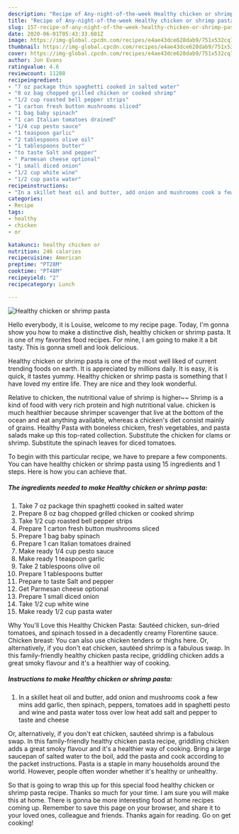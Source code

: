 ```yaml
---
description: "Recipe of Any-night-of-the-week Healthy chicken or shrimp pasta"
title: "Recipe of Any-night-of-the-week Healthy chicken or shrimp pasta"
slug: 157-recipe-of-any-night-of-the-week-healthy-chicken-or-shrimp-pasta
date: 2020-06-01T05:43:33.601Z
image: https://img-global.cpcdn.com/recipes/e4ae43dce628dab9/751x532cq70/healthy-chicken-or-shrimp-pasta-recipe-main-photo.jpg
thumbnail: https://img-global.cpcdn.com/recipes/e4ae43dce628dab9/751x532cq70/healthy-chicken-or-shrimp-pasta-recipe-main-photo.jpg
cover: https://img-global.cpcdn.com/recipes/e4ae43dce628dab9/751x532cq70/healthy-chicken-or-shrimp-pasta-recipe-main-photo.jpg
author: Jon Evans
ratingvalue: 4.6
reviewcount: 11288
recipeingredient:
- "7 oz package thin spaghetti cooked in salted water"
- "8 oz bag chopped grilled chicken or cooked shrimp"
- "1/2 cup roasted bell pepper strips"
- "1 carton fresh button mushrooms sliced"
- "1 bag baby spinach"
- "1 can Italian tomatoes drained"
- "1/4 cup pesto sauce"
- "1 teaspoon garlic"
- "2 tablespoons olive oil"
- "1 tablespoons butter"
- "to taste Salt and pepper"
- " Parmesan cheese optional"
- "1 small diced onion"
- "1/2 cup white wine"
- "1/2 cup pasta water"
recipeinstructions:
- "In a skillet heat oil and butter, add onion and mushrooms cook a few mins add garlic, then spinach, peppers, tomatoes add in spaghetti pesto and wine and pasta water toss over low heat add salt and pepper to taste and cheese"
categories:
- Recipe
tags:
- healthy
- chicken
- or

katakunci: healthy chicken or 
nutrition: 246 calories
recipecuisine: American
preptime: "PT28M"
cooktime: "PT48M"
recipeyield: "2"
recipecategory: Lunch

---
```



![Healthy chicken or shrimp pasta](https://img-global.cpcdn.com/recipes/e4ae43dce628dab9/751x532cq70/healthy-chicken-or-shrimp-pasta-recipe-main-photo.jpg)

Hello everybody, it is Louise, welcome to my recipe page. Today, I'm gonna show you how to make a distinctive dish, healthy chicken or shrimp pasta. It is one of my favorites food recipes. For mine, I am going to make it a bit tasty. This is gonna smell and look delicious.

Healthy chicken or shrimp pasta is one of the most well liked of current trending foods on earth. It is appreciated by millions daily. It is easy, it is quick, it tastes yummy. Healthy chicken or shrimp pasta is something that I have loved my entire life. They are nice and they look wonderful.

Relative to chicken, the nutritional value of shrimp is higher~~ Shrimp is a kind of food with very rich protein and high nutritional value. chicken is much healthier because shrimper scavenger that live at the bottom of the ocean and eat anything available, whereas a chicken&#39;s diet consist mainly of grains. Healthy Pasta with boneless chicken, fresh vegetables, and pasta salads make up this top-rated collection. Substitute the chicken for clams or shrimp. Substitute the spinach leaves for diced tomatoes.


To begin with this particular recipe, we have to prepare a few components. You can have healthy chicken or shrimp pasta using 15 ingredients and 1 steps. Here is how you can achieve that.

<!--inarticleads1-->

##### The ingredients needed to make Healthy chicken or shrimp pasta:

1. Take 7 oz package thin spaghetti cooked in salted water
1. Prepare 8 oz bag chopped grilled chicken or cooked shrimp
1. Take 1/2 cup roasted bell pepper strips
1. Prepare 1 carton fresh button mushrooms sliced
1. Prepare 1 bag baby spinach
1. Prepare 1 can Italian tomatoes drained
1. Make ready 1/4 cup pesto sauce
1. Make ready 1 teaspoon garlic
1. Take 2 tablespoons olive oil
1. Prepare 1 tablespoons butter
1. Prepare to taste Salt and pepper
1. Get  Parmesan cheese optional
1. Prepare 1 small diced onion
1. Take 1/2 cup white wine
1. Make ready 1/2 cup pasta water


Why You&#39;ll Love this Healthy Chicken Pasta: Sautéed chicken, sun-dried tomatoes, and spinach tossed in a decadently creamy Florentine sauce. Chicken breast: You can also use chicken tenders or thighs here. Or, alternatively, if you don&#39;t eat chicken, sautéed shrimp is a fabulous swap. In this family-friendly healthy chicken pasta recipe, griddling chicken adds a great smoky flavour and it&#39;s a healthier way of cooking. 

<!--inarticleads2-->

##### Instructions to make Healthy chicken or shrimp pasta:

1. In a skillet heat oil and butter, add onion and mushrooms cook a few mins add garlic, then spinach, peppers, tomatoes add in spaghetti pesto and wine and pasta water toss over low heat add salt and pepper to taste and cheese


Or, alternatively, if you don&#39;t eat chicken, sautéed shrimp is a fabulous swap. In this family-friendly healthy chicken pasta recipe, griddling chicken adds a great smoky flavour and it&#39;s a healthier way of cooking. Bring a large saucepan of salted water to the boil, add the pasta and cook according to the packet instructions. Pasta is a staple in many households around the world. However, people often wonder whether it&#39;s healthy or unhealthy. 

So that is going to wrap this up for this special food healthy chicken or shrimp pasta recipe. Thanks so much for your time. I am sure you will make this at home. There is gonna be more interesting food at home recipes coming up. Remember to save this page on your browser, and share it to your loved ones, colleague and friends. Thanks again for reading. Go on get cooking!
